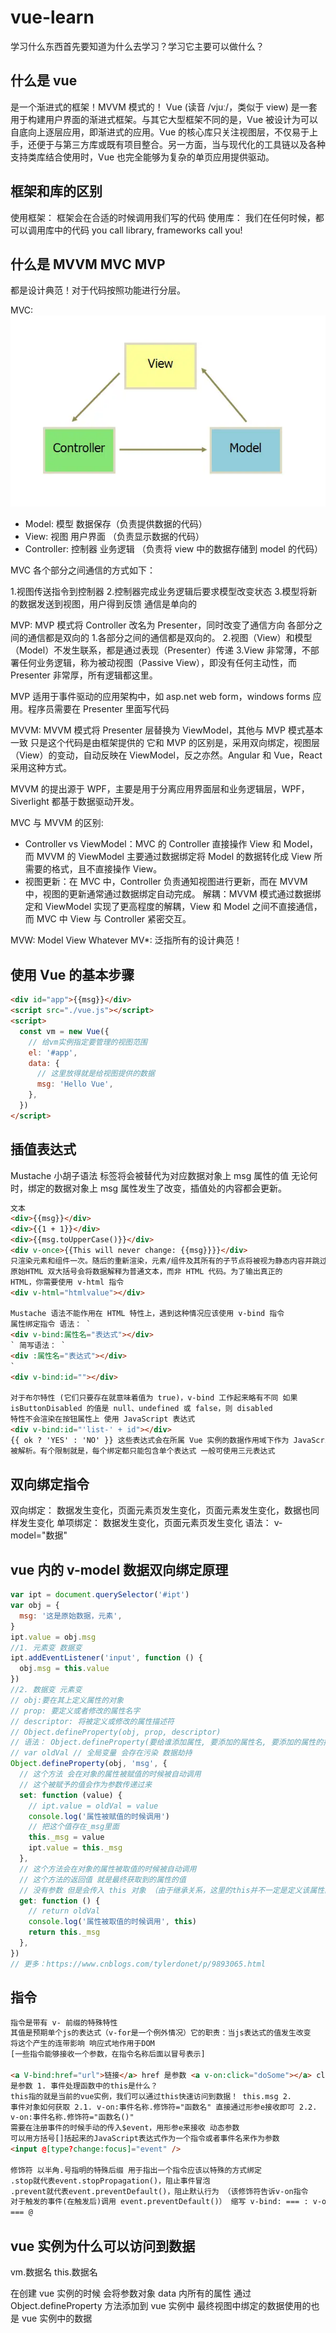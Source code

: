# vue-learn

学习什么东西首先要知道为什么去学习？学习它主要可以做什么？

## 什么是 vue

是一个渐进式的框架！MVVM 模式的！
Vue (读音 /vjuː/，类似于 view) 是一套用于构建用户界面的渐进式框架。与其它大型框架不同的是，Vue 被设计为可以自底向上逐层应用，即渐进式的应用。Vue 的核心库只关注视图层，不仅易于上手，还便于与第三方库或既有项目整合。另一方面，当与现代化的工具链以及各种支持类库结合使用时，Vue 也完全能够为复杂的单页应用提供驱动。

## 框架和库的区别

使用框架： 框架会在合适的时候调用我们写的代码
使用库： 我们在任何时候，都可以调用库中的代码
you call library, frameworks call you!

## 什么是 MVVM MVC MVP

都是设计典范！对于代码按照功能进行分层。

MVC:![mvc.png](../images/mvc.png)

- Model: 模型 数据保存（负责提供数据的代码）
- View: 视图 用户界面 （负责显示数据的代码）
- Controller: 控制器 业务逻辑 （负责将 view 中的数据存储到 model 的代码）

MVC 各个部分之间通信的方式如下：

1.视图传送指令到控制器 2.控制器完成业务逻辑后要求模型改变状态 3.模型将新的数据发送到视图，用户得到反馈 通信是单向的

MVP:
MVP 模式将 Controller 改名为 Presenter，同时改变了通信方向 各部分之间的通信都是双向的 1.各部分之间的通信都是双向的。 2.视图（View）和模型（Model）不发生联系，都是通过表现（Presenter）传递
3.View 非常薄，不部署任何业务逻辑，称为被动视图（Passive View），即没有任何主动性，而 Presenter 非常厚，所有逻辑都这里。

MVP 适用于事件驱动的应用架构中，如 asp.net web form，windows forms 应用。程序员需要在 Presenter 里面写代码

MVVM:
MVVM 模式将 Presenter 层替换为 ViewModel，其他与 MVP 模式基本一致 只是这个代码是由框架提供的
它和 MVP 的区别是，采用双向绑定，视图层（View）的变动，自动反映在 ViewModel，反之亦然。Angular 和 Vue，React 采用这种方式。

MVVM 的提出源于 WPF，主要是用于分离应用界面层和业务逻辑层，WPF，Siverlight 都基于数据驱动开发。

MVC 与 MVVM 的区别:

- Controller vs ViewModel：MVC 的 Controller 直接操作 View 和 Model，而 MVVM 的 ViewModel 主要通过数据绑定将 Model 的数据转化成 View 所需要的格式，且不直接操作 View。
- 视图更新：在 MVC 中，Controller 负责通知视图进行更新，而在 MVVM 中，视图的更新通常通过数据绑定自动完成。
  解耦：MVVM 模式通过数据绑定和 ViewModel 实现了更高程度的解耦，View 和 Model 之间不直接通信，而 MVC 中 View 与 Controller 紧密交互。

MVW: Model View Whatever
MV\*: 泛指所有的设计典范！

## 使用 Vue 的基本步骤

```html
<div id="app">{{msg}}</div>
<script src="./vue.js"></script>
<script>
  const vm = new Vue({
    // 给vm实例指定要管理的视图范围
    el: '#app',
    data: {
      // 这里放得就是给视图提供的数据
      msg: 'Hello Vue',
    },
  })
</script>
```

## 插值表达式

Mustache 小胡子语法 标签将会被替代为对应数据对象上 msg 属性的值 无论何时，绑定的数据对象上 msg 属性发生了改变，插值处的内容都会更新。

```html
文本
<div>{{msg}}</div>
<div>{{1 + 1}}</div>
<div>{{msg.toUpperCase()}}</div>
<div v-once>{{This will never change: {{msg}}}}</div>
只渲染元素和组件一次。随后的重新渲染，元素/组件及其所有的子节点将被视为静态内容并跳过。这可以用于优化更新性能。
原始HTML 双大括号会将数据解释为普通文本，而非 HTML 代码。为了输出真正的
HTML，你需要使用 v-html 指令
<div v-html="htmlvalue"></div>

Mustache 语法不能作用在 HTML 特性上，遇到这种情况应该使用 v-bind 指令
属性绑定指令 语法： `
<div v-bind:属性名="表达式"></div>
` 简写语法： `
<div :属性名="表达式"></div>
`
<div v-bind:id=""></div>

对于布尔特性 (它们只要存在就意味着值为 true)，v-bind 工作起来略有不同 如果
isButtonDisabled 的值是 null、undefined 或 false，则 disabled
特性不会渲染在按钮属性上 使用 JavaScript 表达式
<div v-bind:id="'list-' + id"></div>
{{ ok ? 'YES' : 'NO' }} 这些表达式会在所属 Vue 实例的数据作用域下作为 JavaScript
被解析。有个限制就是，每个绑定都只能包含单个表达式 一般可使用三元表达式
```

## 双向绑定指令

双向绑定： 数据发生变化，页面元素页发生变化，页面元素发生变化，数据也同样发生变化
单项绑定： 数据发生变化，页面元素页发生变化 语法： v-model="数据"

## vue 内的 v-model 数据双向绑定原理

```js
var ipt = document.querySelector('#ipt')
var obj = {
  msg: '这是原始数据，元素',
}
ipt.value = obj.msg
//1. 元素变 数据变
ipt.addEventListener('input', function () {
  obj.msg = this.value
})
//2. 数据变 元素变
// obj:要在其上定义属性的对象
// prop: 要定义或者修改的属性名字
// descriptor: 将被定义或修改的属性描述符
// Object.defineProperty(obj, prop, descriptor)
// 语法： Object.defineProperty(要给谁添加属性, 要添加的属性名, 要添加的属性的描述信息)
// var oldVal // 全局变量 会存在污染 数据劫持
Object.defineProperty(obj, 'msg', {
  // 这个方法 会在对象的属性被赋值的时候被自动调用
  // 这个被赋予的值会作为参数传递过来
  set: function (value) {
    // ipt.value = oldVal = value
    console.log('属性被赋值的时候调用')
    // 把这个值存在_msg里面
    this._msg = value
    ipt.value = this._msg
  },
  // 这个方法会在对象的属性被取值的时候被自动调用
  // 这个方法的返回值 就是最终获取到的属性的值
  // 没有参数 但是会传入 this 对象 （由于继承关系，这里的this并不一定是定义该属性的对象）
  get: function () {
    // return oldVal
    console.log('属性被取值的时候调用', this)
    return this._msg
  },
})
// 更多：https://www.cnblogs.com/tylerdonet/p/9893065.html
```

## 指令

```html
指令是带有 v- 前缀的特殊特性
其值是预期单个js的表达式（v-for是一个例外情况）它的职责：当js表达式的值发生改变
将这个产生的连带影响 响应式地作用于DOM
[一些指令能够接收一个参数，在指令名称后面以冒号表示]

<a V-bind:href="url">链接</a> href 是参数 <a v-on:click="doSome"></a> click
是参数 1. 事件处理函数中的this是什么？
this指的就是当前的vue实例，我们可以通过this快速访问到数据！ this.msg 2.
事件对象如何获取 2.1. v-on:事件名称.修饰符="函数名" 直接通过形参e接收即可 2.2.
v-on:事件名称.修饰符="函数名()"
需要在注册事件的时候手动的传入$event，用形参e来接收 动态参数
可以用方括号[]括起来的JavaScript表达式作为一个指令或者事件名来作为参数
<input @[type?change:focus]="event" />

修饰符 以半角.号指明的特殊后缀 用于指出一个指令应该以特殊的方式绑定
.stop就代表event.stopPropagation()，阻止事件冒泡
.prevent就代表event.preventDefault()，阻止默认行为 （该修饰符告诉v-on指令
对于触发的事件(在触发后)调用 event.preventDefault()） 缩写 v-bind: === : v-on:
=== @
```

## vue 实例为什么可以访问到数据

vm.数据名 this.数据名

在创建 vue 实例的时候 会将参数对象 data 内所有的属性 通过 Object.defineProperty 方法添加到 vue 实例中 最终视图中绑定的数据使用的也是 vue 实例中的数据
